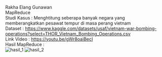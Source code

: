 Rakha Elang Gunawan
<br>
MapReduce
<br>
Studi Kasus : Menghtitung seberapa banyak negara yang memberangkatkan pesawat tempur di masa perang vietnam
<br>
Dataset : https://www.kaggle.com/datasets/usaf/vietnam-war-bombing-operations?select=THOR_Vietnam_Bombing_Operations.csv
<br>
Link Video : https://youtu.be/gWr8oaiBecI
<br>
Hasil MapReduce : 
<br>
![hasil_1](https://user-images.githubusercontent.com/43262815/176177018-d198a2b2-5031-44eb-bb0c-2afc7ef32033.png)
![hasil_2](https://user-images.githubusercontent.com/43262815/176177038-279bb65b-723d-4165-98af-929a79e612d4.png)

